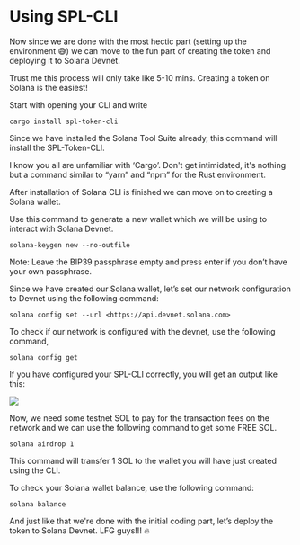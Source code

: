 # Using SPL-CLI

Now since we are done with the most hectic part (setting up the environment 😅) we can move to the fun part of creating the token and deploying it to Solana Devnet.

Trust me this process will only take like 5-10 mins. Creating a token on Solana is the easiest!

Start with opening your CLI and write

```
cargo install spl-token-cli
```

Since we have installed the Solana Tool Suite already, this command will install the SPL-Token-CLI.

I know you all are unfamiliar with ‘Cargo’. Don't get intimidated, it's nothing but a command similar to “yarn” and “npm” for the Rust environment.

After installation of Solana CLI is finished we can move on to creating a Solana wallet.

Use this command to generate a new wallet which we will be using to interact with Solana Devnet.

```
solana-keygen new --no-outfile
```

Note: Leave the BIP39 passphrase empty and press enter if you don’t have your own passphrase.

Since we have created our Solana wallet, let’s set our network configuration to Devnet using the following command:

```
solana config set --url <https://api.devnet.solana.com>
```

To check if our network is configured with the devnet, use the following command,

```
solana config get
```

If you have configured your SPL-CLI correctly, you will get an output like this:

![](https://lh3.googleusercontent.com/sfEkpPoq92ZjyaMtQmpViZWU3wIT8ScBtUo6weujWMDfPWHFFCctGTwQEbb-Siy8u8kb90OHgckZLMg0ZBnsOk60tyghfFPZo8GDNQMUIHeCHJJvnEsvBvc68Y3Zv2R0CWL0ndZOHvdtg_CrDCumbcrIpmiNZM614-DVvzkWVtwp98HpsXtIv27roA)

Now, we need some testnet SOL to pay for the transaction fees on the network and we can use the following command to get some FREE SOL.

```
solana airdrop 1
```

This command will transfer 1 SOL to the wallet you will have just created using the CLI.

To check your Solana wallet balance, use the following command:

```
solana balance
```

And just like that we're done with the initial coding part, let’s deploy the token to Solana Devnet. LFG guys!!! 🔥
